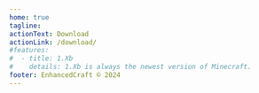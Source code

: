 ```yaml
---
home: true
tagline:
actionText: Download
actionLink: /download/
#features:
#  - title: 1.Xb
#    details: 1.Xb is always the newest version of Minecraft.
footer: EnhancedCraft © 2024
---
```

